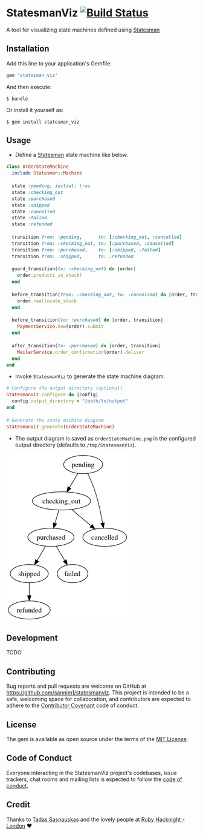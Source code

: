 # StatesmanViz [![Build Status](https://travis-ci.org/Sannim1/statesmanviz.svg?branch=master)](https://travis-ci.org/Sannim1/statesmanviz)

A tool for visualizing state machines defined using [Statesman](https://github.com/gocardless/statesman)

## Installation

Add this line to your application's Gemfile:

```ruby
gem 'statesman_viz'
```

And then execute:

    $ bundle

Or install it yourself as:

    $ gem install statesman_viz

## Usage
- Define a [Statesman](https://github.com/gocardless/statesman) state machine like below.

```ruby
class OrderStateMachine
  include Statesman::Machine

  state :pending, initial: true
  state :checking_out
  state :purchased
  state :shipped
  state :cancelled
  state :failed
  state :refunded

  transition from: :pending,      to: [:checking_out, :cancelled]
  transition from: :checking_out, to: [:purchased, :cancelled]
  transition from: :purchased,    to: [:shipped, :failed]
  transition from: :shipped,      to: :refunded

  guard_transition(to: :checking_out) do |order|
    order.products_in_stock?
  end

  before_transition(from: :checking_out, to: :cancelled) do |order, transition|
    order.reallocate_stock
  end

  before_transition(to: :purchased) do |order, transition|
    PaymentService.new(order).submit
  end

  after_transition(to: :purchased) do |order, transition|
    MailerService.order_confirmation(order).deliver
  end
end
```

- Invoke `StatesmanViz` to generate the state machine diagram.

```ruby
# Configure the output directory (optional)
StatesmanViz.configure do |config|
  config.output_directory = "/path/to/output"
end

# Generate the state machine diagram
StatesmanViz.generate(OrderStateMachine)
```

- The output diagram is saved as `OrderStateMachine.png` in the configured output directory (defaults to `/tmp/StatesmanViz`).

![OrderStateMachine.png](OrderStateMachine.png)

## Development

TODO

<!-- After checking out the repo, run `bin/setup` to install dependencies. Then, run `rake spec` to run the tests. You can also run `bin/console` for an interactive prompt that will allow you to experiment.

To install this gem onto your local machine, run `bundle exec rake install`. To release a new version, update the version number in `version.rb`, and then run `bundle exec rake release`, which will create a git tag for the version, push git commits and tags, and push the `.gem` file to [rubygems.org](https://rubygems.org). -->

## Contributing

Bug reports and pull requests are welcome on GitHub at https://github.com/sannim1/statesmanviz. This project is intended to be a safe, welcoming space for collaboration, and contributors are expected to adhere to the [Contributor Covenant](http://contributor-covenant.org) code of conduct.

## License

The gem is available as open source under the terms of the [MIT License](https://opensource.org/licenses/MIT).

## Code of Conduct

Everyone interacting in the StatesmanViz project's codebases, issue trackers, chat rooms and mailing lists is expected to follow the [code of conduct](https://github.com/sannim1/statesmanviz/blob/master/CODE_OF_CONDUCT.md).

## Credit

Thanks to [Tadas Sasnauskas](https://github.com/tadas-s) and the lovely people at [Ruby Hacknight - London](https://www.meetup.com/ruby-hacknight-london/) ❤️
